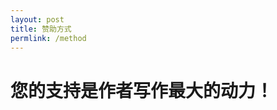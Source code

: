 ```yaml
---
layout: post
title: 赞助方式
permlink: /method
---
```


您的支持是作者写作最大的动力！
==============================


